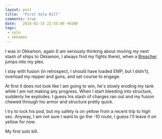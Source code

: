 ```yaml
---
layout: post
title:  "First Solo Kill"
comments: true
date:   2016-02-15 22:55:00 +0100
tags: 
 - solo 
 - okkamon
---
```

I was in Okkamon, again (I am seriously thinking about moving my next stash of ships
to Okkamon, I always find my fights there), when a [Breacher](https://zkillboard.com/kill/52052773/)
jumps into my plex.

I stay with fusion (in retrospect, I should have loaded EMP, but I didn't), overload my repper and guns,
and set course to engage.

At first it does not look like I am going to win, he's slowly eroding my tank while I am not
making any progress.  When I start bleeding into structure, suddenly he explodes.  I guess
his stash of charges ran out and my fusion chewed through his armor and structure pretty quick.

I try to lock his pod, but my safety is on yellow from a recent trip to high sec.
Anyway, I am not sure I want to go the -10 route, I guess I'll leave it on yellow for now.

My first solo kill.
